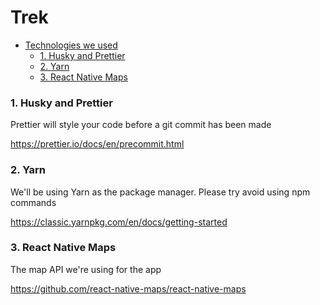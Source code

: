 # Trek

- [Technologies we used](#technologies-we-used)
  - [1. Husky and Prettier](#1-husky-and-prettier)
  - [2. Yarn](#2-yarn)
  - [3. React Native Maps](#3-react-native-maps)

### 1. Husky and Prettier

Prettier will style your code before a git commit has been made

https://prettier.io/docs/en/precommit.html

### 2. Yarn

We'll be using Yarn as the package manager. Please try avoid using npm commands

https://classic.yarnpkg.com/en/docs/getting-started

### 3. React Native Maps

The map API we're using for the app

https://github.com/react-native-maps/react-native-maps
